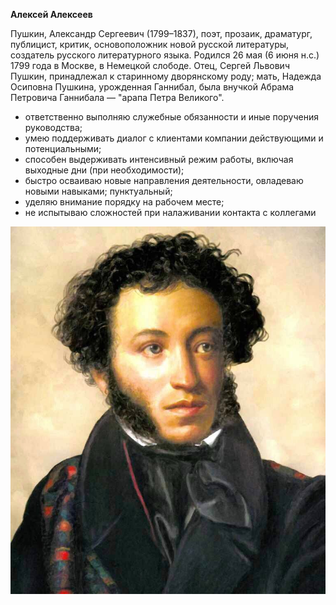 **Алексей Алексеев**

Пушкин, Александр Сергеевич (1799–1837), поэт, прозаик, драматург, публицист, критик, основоположник новой русской литературы, создатель русского литературного языка. Родился 26 мая (6 июня н.с.) 1799 года в Москве, в Немецкой слободе. Отец, Сергей Львович Пушкин, принадлежал к старинному дворянскому роду; мать, Надежда Осиповна Пушкина, урожденная Ганнибал, была внучкой Абрама Петровича Ганнибала — "арапа Петра Великого".

- ответственно выполняю служебные обязанности и иные поручения руководства;
- умею поддерживать диалог с клиентами компании действующими и потенциальными;
- способен выдерживать интенсивный режим работы, включая выходные дни (при необходимости);
- быстро осваиваю новые направления деятельности, овладеваю новыми навыками;
  пунктуальный;
- уделяю внимание порядку на рабочем месте;
- не испытываю сложностей при налаживании контакта с коллегами

![Александ Сергеевич Пушкин](img/scale_12007.jpg)
